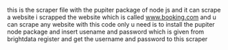 this is the scraper file with the pupiter package of node js and it can scrape a website i scrapped the website which is called www.booking.com and
u can scrape any website with this code only u need is to install the pupiter node package and insert usename and password which is given from brightdata 
register and get the username and password to this scraper
